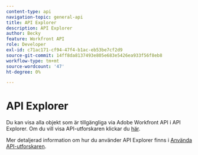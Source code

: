 ```yaml
---
content-type: api
navigation-topic: general-api
title: API Explorer
description: API Explorer
author: Becky
feature: Workfront API
role: Developer
exl-id: c71ac171-cf94-47f4-b1ac-eb53be7cf2d9
source-git-commit: 14ff8da8137493e805e683e5426ea933f56f8eb8
workflow-type: tm+mt
source-wordcount: '47'
ht-degree: 0%

---
```



# API Explorer

Du kan visa alla objekt som är tillgängliga via Adobe Workfront API i API Explorer. Om du vill visa API-utforskaren klickar du [här](https://developer.adobe.com/workfront/api-explorer/).

Mer detaljerad information om hur du använder API Explorer finns i [Använda API-utforskaren](../../wf-api/general/using-api-explorer.md).
